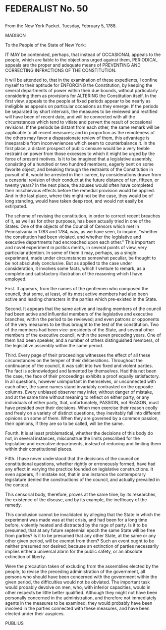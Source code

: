 # FEDERALIST No. 50
## 


From the New York Packet. Tuesday, February 5, 1788.

MADISON

To the People of the State of New York:

IT MAY be contended, perhaps, that instead of OCCASIONAL appeals to
the people, which are liable to the objections urged against them,
PERIODICAL appeals are the proper and adequate means of PREVENTING AND
CORRECTING INFRACTIONS OF THE CONSTITUTION.

It will be attended to, that in the examination of these expedients,
I confine myself to their aptitude for ENFORCING the Constitution,
by keeping the several departments of power within their due bounds,
without particularly considering them as provisions for ALTERING the
Constitution itself. In the first view, appeals to the people at fixed
periods appear to be nearly as ineligible as appeals on particular
occasions as they emerge. If the periods be separated by short
intervals, the measures to be reviewed and rectified will have been of
recent date, and will be connected with all the circumstances which
tend to vitiate and pervert the result of occasional revisions. If the
periods be distant from each other, the same remark will be applicable
to all recent measures; and in proportion as the remoteness of the
others may favor a dispassionate review of them, this advantage is
inseparable from inconveniences which seem to counterbalance it. In the
first place, a distant prospect of public censure would be a very feeble
restraint on power from those excesses to which it might be urged by
the force of present motives. Is it to be imagined that a legislative
assembly, consisting of a hundred or two hundred members, eagerly bent
on some favorite object, and breaking through the restraints of the
Constitution in pursuit of it, would be arrested in their career, by
considerations drawn from a censorial revision of their conduct at the
future distance of ten, fifteen, or twenty years? In the next place, the
abuses would often have completed their mischievous effects before the
remedial provision would be applied. And in the last place, where this
might not be the case, they would be of long standing, would have taken
deep root, and would not easily be extirpated.

The scheme of revising the constitution, in order to correct recent
breaches of it, as well as for other purposes, has been actually tried
in one of the States. One of the objects of the Council of Censors which
met in Pennsylvania in 1783 and 1784, was, as we have seen, to inquire,
"whether the constitution had been violated, and whether the legislative
and executive departments had encroached upon each other." This
important and novel experiment in politics merits, in several points of
view, very particular attention. In some of them it may, perhaps, as
a single experiment, made under circumstances somewhat peculiar, be
thought to be not absolutely conclusive. But as applied to the case
under consideration, it involves some facts, which I venture to remark,
as a complete and satisfactory illustration of the reasoning which I
have employed.

First. It appears, from the names of the gentlemen who composed the
council, that some, at least, of its most active members had also been
active and leading characters in the parties which pre-existed in the
State.

Second. It appears that the same active and leading members of the
council had been active and influential members of the legislative and
executive branches, within the period to be reviewed; and even patrons
or opponents of the very measures to be thus brought to the test of the
constitution. Two of the members had been vice-presidents of the State,
and several other members of the executive council, within the seven
preceding years. One of them had been speaker, and a number of others
distinguished members, of the legislative assembly within the same
period.

Third. Every page of their proceedings witnesses the effect of all
these circumstances on the temper of their deliberations. Throughout
the continuance of the council, it was split into two fixed and violent
parties. The fact is acknowledged and lamented by themselves. Had
this not been the case, the face of their proceedings exhibits a
proof equally satisfactory. In all questions, however unimportant
in themselves, or unconnected with each other, the same names stand
invariably contrasted on the opposite columns. Every unbiased observer
may infer, without danger of mistake, and at the same time without
meaning to reflect on either party, or any individuals of either party,
that, unfortunately, PASSION, not REASON, must have presided over their
decisions. When men exercise their reason coolly and freely on a variety
of distinct questions, they inevitably fall into different opinions
on some of them. When they are governed by a common passion, their
opinions, if they are so to be called, will be the same.

Fourth. It is at least problematical, whether the decisions of this body
do not, in several instances, misconstrue the limits prescribed for the
legislative and executive departments, instead of reducing and limiting
them within their constitutional places.

Fifth. I have never understood that the decisions of the council on
constitutional questions, whether rightly or erroneously formed,
have had any effect in varying the practice founded on legislative
constructions. It even appears, if I mistake not, that in one instance
the contemporary legislature denied the constructions of the council,
and actually prevailed in the contest.

This censorial body, therefore, proves at the same time, by its
researches, the existence of the disease, and by its example, the
inefficacy of the remedy.

This conclusion cannot be invalidated by alleging that the State in
which the experiment was made was at that crisis, and had been for a
long time before, violently heated and distracted by the rage of party.
Is it to be presumed, that at any future septennial epoch the same State
will be free from parties? Is it to be presumed that any other State,
at the same or any other given period, will be exempt from them? Such an
event ought to be neither presumed nor desired; because an extinction
of parties necessarily implies either a universal alarm for the public
safety, or an absolute extinction of liberty.

Were the precaution taken of excluding from the assemblies elected by
the people, to revise the preceding administration of the government,
all persons who should have been concerned with the government within
the given period, the difficulties would not be obviated. The important
task would probably devolve on men, who, with inferior capacities, would
in other respects be little better qualified. Although they might not
have been personally concerned in the administration, and therefore not
immediately agents in the measures to be examined, they would probably
have been involved in the parties connected with these measures, and
have been elected under their auspices.

PUBLIUS




